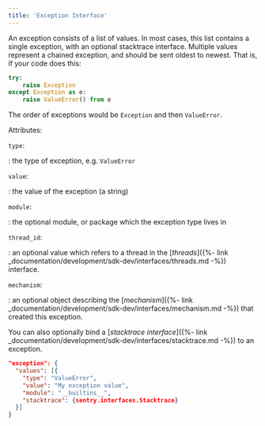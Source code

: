 ```yaml
---
title: 'Exception Interface'
---
```


An exception consists of a list of values. In most cases, this list contains a single exception, with an optional stacktrace interface. Multiple values represent a chained exception, and should be sent oldest to newest. That is, if your code does this:

```python
try:
    raise Exception
except Exception as e:
    raise ValueError() from e
```

The order of exceptions would be `Exception` and then `ValueError`.

Attributes:

`type`:

: the type of exception, e.g. `ValueError`

`value`:

: the value of the exception (a string)

`module`:

: the optional module, or package which the exception type lives in

`thread_id`:

: an optional value which refers to a thread in the [_threads_]({%- link _documentation/development/sdk-dev/interfaces/threads.md -%}) interface.

`mechanism`:

: an optional object describing the [_mechanism_]({%- link _documentation/development/sdk-dev/interfaces/mechanism.md -%}) that created this exception.

You can also optionally bind a [_stacktrace interface_]({%- link _documentation/development/sdk-dev/interfaces/stacktrace.md -%}) to an exception.

```json
"exception": {
  "values": [{
    "type": "ValueError",
    "value": "My exception value",
    "module": "__builtins__",
    "stacktrace": {sentry.interfaces.Stacktrace}
  }]
}
```
